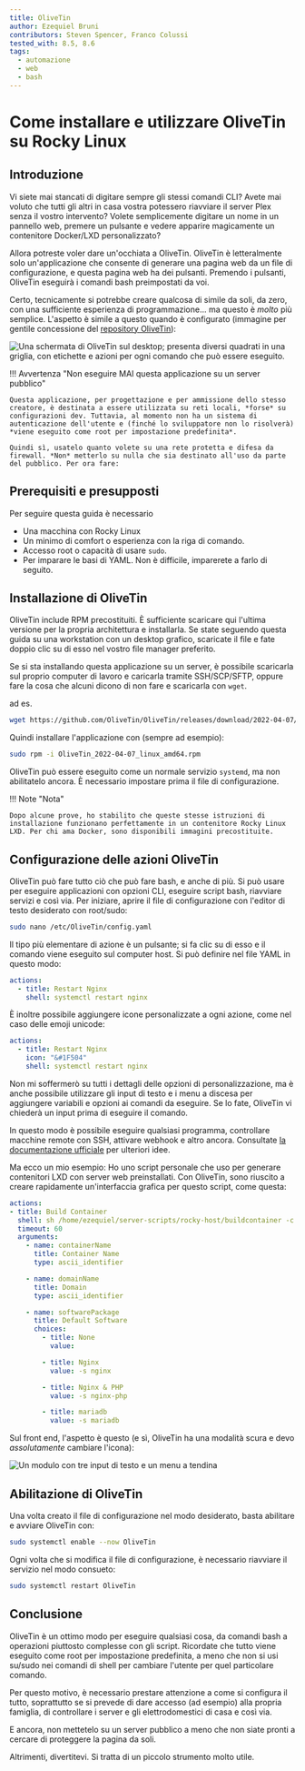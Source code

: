 ```yaml
---
title: OliveTin
author: Ezequiel Bruni
contributors: Steven Spencer, Franco Colussi
tested_with: 8.5, 8.6
tags:
  - automazione
  - web
  - bash
---
```


# Come installare e utilizzare OliveTin su Rocky Linux

## Introduzione

Vi siete mai stancati di digitare sempre gli stessi comandi CLI? Avete mai voluto che tutti gli altri in casa vostra potessero riavviare il server Plex senza il vostro intervento? Volete semplicemente digitare un nome in un pannello web, premere un pulsante e vedere apparire magicamente un contenitore Docker/LXD personalizzato?

Allora potreste voler dare un'occhiata a OliveTin. OliveTin è letteralmente solo un'applicazione che consente di generare una pagina web da un file di configurazione, e questa pagina web ha dei pulsanti. Premendo i pulsanti, OliveTin eseguirà i comandi bash preimpostati da voi.

Certo, tecnicamente si potrebbe creare qualcosa di simile da soli, da zero, con una sufficiente esperienza di programmazione... ma questo è *molto* più semplice. L'aspetto è simile a questo quando è configurato (immagine per gentile concessione del [repository OliveTin](https://https://github.com/OliveTin/OliveTin)):

![Una schermata di OliveTin sul desktop; presenta diversi quadrati in una griglia, con etichette e azioni per ogni comando che può essere eseguito.](olivetin/screenshotDesktop.png)

!!! Avvertenza "Non eseguire MAI questa applicazione su un server pubblico"

    Questa applicazione, per progettazione e per ammissione dello stesso creatore, è destinata a essere utilizzata su reti locali, *forse* su configurazioni dev. Tuttavia, al momento non ha un sistema di autenticazione dell'utente e (finché lo sviluppatore non lo risolverà) *viene eseguito come root per impostazione predefinita*.
    
    Quindi sì, usatelo quanto volete su una rete protetta e difesa da firewall. *Non* metterlo su nulla che sia destinato all'uso da parte del pubblico. Per ora fare:

## Prerequisiti e presupposti

Per seguire questa guida è necessario

* Una macchina con Rocky Linux
* Un minimo di comfort o esperienza con la riga di comando.
* Accesso root o capacità di usare `sudo`.
* Per imparare le basi di YAML. Non è difficile, imparerete a farlo di seguito.

## Installazione di OliveTin

OliveTin include RPM precostituiti. È sufficiente scaricare qui l'ultima versione per la propria architettura e installarla. Se state seguendo questa guida su una workstation con un desktop grafico, scaricate il file e fate doppio clic su di esso nel vostro file manager preferito.

Se si sta installando questa applicazione su un server, è possibile scaricarla sul proprio computer di lavoro e caricarla tramite SSH/SCP/SFTP, oppure fare la cosa che alcuni dicono di non fare e scaricarla con `wget`.

ad es.

```bash
wget https://github.com/OliveTin/OliveTin/releases/download/2022-04-07/OliveTin_2022-04-07_linux_amd64.rpm
```

Quindi installare l'applicazione con (sempre ad esempio):

```bash
sudo rpm -i OliveTin_2022-04-07_linux_amd64.rpm
```

OliveTin può essere eseguito come un normale servizio `systemd`, ma non abilitatelo ancora. È necessario impostare prima il file di configurazione.

!!! Note "Nota"

    Dopo alcune prove, ho stabilito che queste stesse istruzioni di installazione funzionano perfettamente in un contenitore Rocky Linux LXD. Per chi ama Docker, sono disponibili immagini precostituite.

## Configurazione delle azioni OliveTin

OliveTin può fare tutto ciò che può fare bash, e anche di più. Si può usare per eseguire applicazioni con opzioni CLI, eseguire script bash, riavviare servizi e così via. Per iniziare, aprire il file di configurazione con l'editor di testo desiderato con root/sudo:

```bash
sudo nano /etc/OliveTin/config.yaml
```

Il tipo più elementare di azione è un pulsante; si fa clic su di esso e il comando viene eseguito sul computer host. Si può definire nel file YAML in questo modo:

```yaml
actions:
  - title: Restart Nginx
    shell: systemctl restart nginx
```

È inoltre possibile aggiungere icone personalizzate a ogni azione, come nel caso delle emoji unicode:

```yaml
actions:
  - title: Restart Nginx
    icon: "&#1F504"
    shell: systemctl restart nginx
```

Non mi soffermerò su tutti i dettagli delle opzioni di personalizzazione, ma è anche possibile utilizzare gli input di testo e i menu a discesa per aggiungere variabili e opzioni ai comandi da eseguire. Se lo fate, OliveTin vi chiederà un input prima di eseguire il comando.

In questo modo è possibile eseguire qualsiasi programma, controllare macchine remote con SSH, attivare webhook e altro ancora. Consultate [la documentazione ufficiale](https://docs.olivetin.app/actions.html) per ulteriori idee.

Ma ecco un mio esempio: Ho uno script personale che uso per generare contenitori LXD con server web preinstallati. Con OliveTin, sono riuscito a creare rapidamente un'interfaccia grafica per questo script, come questa:

```yaml
actions:
- title: Build Container
  shell: sh /home/ezequiel/server-scripts/rocky-host/buildcontainer -c {{ containerName }} -d {{ domainName }} {{ softwarePackage }}
  timeout: 60
  arguments:
    - name: containerName
      title: Container Name
      type: ascii_identifier

    - name: domainName
      title: Domain
      type: ascii_identifier

    - name: softwarePackage
      title: Default Software
      choices:
        - title: None
          value:

        - title: Nginx
          value: -s nginx

        - title: Nginx & PHP
          value: -s nginx-php

        - title: mariadb
          value: -s mariadb
```

Sul front end, l'aspetto è questo (e sì, OliveTin ha una modalità scura e devo *assolutamente* cambiare l'icona):

![Un modulo con tre input di testo e un menu a tendina](olivetin/containeraction.png)

## Abilitazione di OliveTin

Una volta creato il file di configurazione nel modo desiderato, basta abilitare e avviare OliveTin con:

```bash
sudo systemctl enable --now OliveTin
```

Ogni volta che si modifica il file di configurazione, è necessario riavviare il servizio nel modo consueto:

```bash
sudo systemctl restart OliveTin
```

## Conclusione

OliveTin è un ottimo modo per eseguire qualsiasi cosa, da comandi bash a operazioni piuttosto complesse con gli script. Ricordate che tutto viene eseguito come root per impostazione predefinita, a meno che non si usi su/sudo nei comandi di shell per cambiare l'utente per quel particolare comando.

Per questo motivo, è necessario prestare attenzione a come si configura il tutto, soprattutto se si prevede di dare accesso (ad esempio) alla propria famiglia, di controllare i server e gli elettrodomestici di casa e così via.

E ancora, non mettetelo su un server pubblico a meno che non siate pronti a cercare di proteggere la pagina da soli.

Altrimenti, divertitevi. Si tratta di un piccolo strumento molto utile.
